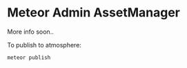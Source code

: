 Meteor Admin AssetManager
========
More info soon..


To publish to atmosphere:

    meteor publish
